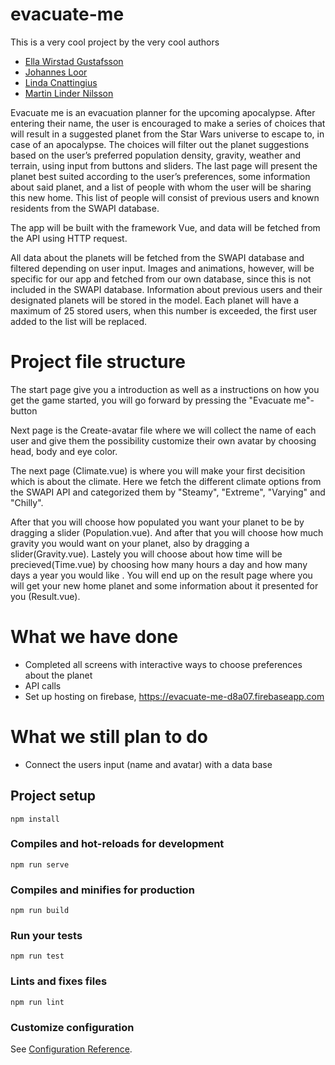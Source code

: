 # evacuate-me

This is a very cool project by the very cool authors

* [Ella Wirstad Gustafsson](https://www.github.com/ellawg "Ella's github page")
* [Johannes Loor](https://www.github.com/johannesloor "Johannes' github page")
* [Linda Cnattingius](https://www.github.com/lindacnatt "Linda's github page")
* [Martin Linder Nilsson](https://www.github.com/martinlindernilsson "Martin's github page")

Evacuate me is an evacuation planner for the upcoming apocalypse. After entering their name, the user is encouraged to make a series of choices that will result in a suggested planet from the Star Wars universe to escape to, in case of an apocalypse. The choices will filter out the planet suggestions based on the user’s preferred population density, gravity, weather and terrain, using input from buttons and sliders. The last page will present the planet best suited according to the user’s preferences, some information about said planet, and a list of people with whom the user will be sharing this new home. This list of people will consist of previous users and known residents from the SWAPI database.

The app will be built with the framework Vue, and data will be fetched from the API using HTTP request. 

All data about the planets will be fetched from the SWAPI database and filtered depending on user input. Images and animations, however, will be specific for our app and fetched from our own database, since this is not included in the SWAPI database. Information about previous users and their designated planets will be stored in the model. Each planet will have a maximum of 25 stored users, when this number is exceeded, the first user added to the list will be replaced. 


# Project file structure 

The start page give you a introduction as well as a instructions on how you get the game started, you will go forward by pressing the "Evacuate me"-button

Next page is the Create-avatar file where we will collect the name of each user and give them the possibility customize their own avatar by choosing head, body and eye color. 

The next page (Climate.vue) is where you will make your first decisition which is about the climate. Here we fetch the different climate options from the SWAPI API and categorized them by "Steamy", "Extreme", "Varying" and "Chilly".

After that you will choose how populated you want your planet to be by dragging a slider (Population.vue). And after that you will choose how much gravity you would want on your planet, also by dragging a slider(Gravity.vue). Lastely you will choose about how time will be precieved(Time.vue) by choosing how many hours a day and how many days a year you would like . You will end up on the result page where you will get your new home planet and some information about it presented for you (Result.vue).

# What we have done

  - Completed all screens with interactive ways to choose preferences about the planet
  - API calls
  - Set up hosting on firebase, https://evacuate-me-d8a07.firebaseapp.com

 
# What we still plan to do
- Connect the users input (name and avatar) with a data base 

## Project setup
```
npm install
```

### Compiles and hot-reloads for development
```
npm run serve
```

### Compiles and minifies for production
```
npm run build
```

### Run your tests
```
npm run test
```

### Lints and fixes files
```
npm run lint
```

### Customize configuration
See [Configuration Reference](https://cli.vuejs.org/config/).
